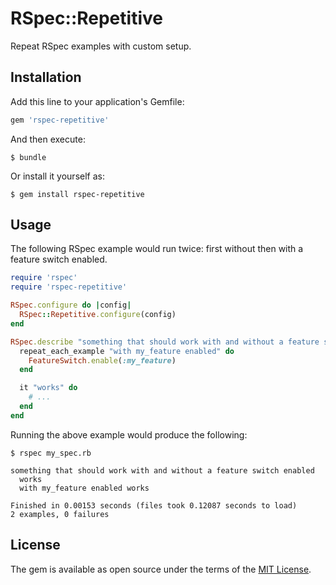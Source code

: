 # RSpec::Repetitive

Repeat RSpec examples with custom setup.

## Installation

Add this line to your application's Gemfile:

```ruby
gem 'rspec-repetitive'
```

And then execute:

    $ bundle

Or install it yourself as:

    $ gem install rspec-repetitive

## Usage

The following RSpec example would run twice: first without then with a feature switch enabled.

```rb
require 'rspec'
require 'rspec-repetitive'

RSpec.configure do |config|
  RSpec::Repetitive.configure(config)
end

RSpec.describe "something that should work with and without a feature switch enabled" do
  repeat_each_example "with my_feature enabled" do
    FeatureSwitch.enable(:my_feature)
  end

  it "works" do
    # ...
  end
end
```

Running the above example would produce the following:

```
$ rspec my_spec.rb

something that should work with and without a feature switch enabled
  works
  with my_feature enabled works

Finished in 0.00153 seconds (files took 0.12087 seconds to load)
2 examples, 0 failures
```

## License

The gem is available as open source under the terms of the [MIT License](https://opensource.org/licenses/MIT).
